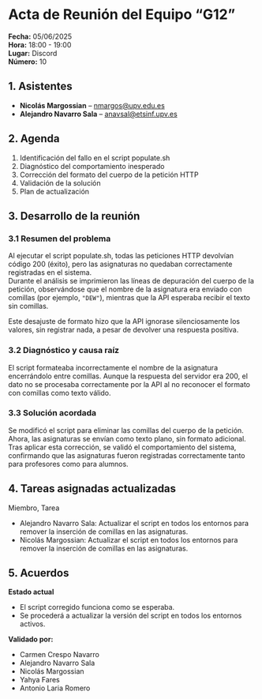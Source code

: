 # Acta de Reunión del Equipo “G12”

**Fecha:** 05/06/2025  
**Hora:** 18:00 - 19:00  
**Lugar:** Discord  
**Número:** 10  

## 1. Asistentes 
- **Nicolás Margossian** – nmargos@upv.edu.es
- **Alejandro Navarro Sala** – anavsal@etsinf.upv.es

## 2. Agenda
1. Identificación del fallo en el script populate.sh  
2. Diagnóstico del comportamiento inesperado  
3. Corrección del formato del cuerpo de la petición HTTP  
4. Validación de la solución  
5. Plan de actualización  

## 3. Desarrollo de la reunión

### 3.1 Resumen del problema  
Al ejecutar el script populate.sh, todas las peticiones HTTP devolvían código 200 (éxito), pero las asignaturas no quedaban correctamente registradas en el sistema.  
Durante el análisis se imprimieron las líneas de depuración del cuerpo de la petición, observándose que el nombre de la asignatura era enviado con comillas (por ejemplo, `"DEW"`), mientras que la API esperaba recibir el texto sin comillas.

Este desajuste de formato hizo que la API ignorase silenciosamente los valores, sin registrar nada, a pesar de devolver una respuesta positiva.

### 3.2 Diagnóstico y causa raíz  
El script formateaba incorrectamente el nombre de la asignatura encerrándolo entre comillas. Aunque la respuesta del servidor era 200, el dato no se procesaba correctamente por la API al no reconocer el formato con comillas como texto válido.

### 3.3 Solución acordada  
Se modificó el script para eliminar las comillas del cuerpo de la petición. Ahora, las asignaturas se envían como texto plano, sin formato adicional.  
Tras aplicar esta corrección, se validó el comportamiento del sistema, confirmando que las asignaturas fueron registradas correctamente tanto para profesores como para alumnos.

## 4. Tareas asignadas actualizadas
Miembro, Tarea    
- Alejandro Navarro Sala: Actualizar el script en todos los entornos para remover la inserción de comillas en las asignaturas.
- Nicolás Margossian: Actualizar el script en todos los entornos para remover la inserción de comillas en las asignaturas.
  
## 5. Acuerdos  

**Estado actual**  
- El script corregido funciona como se esperaba.  
- Se procederá a actualizar la versión del script en todos los entornos activos.  

**Validado por:**  
- Carmen Crespo Navarro  
- Alejandro Navarro Sala  
- Nicolás Margossian  
- Yahya Fares  
- Antonio Laria Romero
